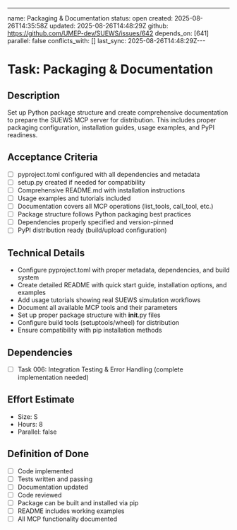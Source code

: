 ---
name: Packaging & Documentation
status: open
created: 2025-08-26T14:35:58Z
updated: 2025-08-26T14:48:29Z
github: https://github.com/UMEP-dev/SUEWS/issues/642
depends_on: [641]
parallel: false
conflicts_with: []
last_sync: 2025-08-26T14:48:29Z---

# Task: Packaging & Documentation

## Description
Set up Python package structure and create comprehensive documentation to prepare the SUEWS MCP server for distribution. This includes proper packaging configuration, installation guides, usage examples, and PyPI readiness.

## Acceptance Criteria
- [ ] pyproject.toml configured with all dependencies and metadata
- [ ] setup.py created if needed for compatibility
- [ ] Comprehensive README.md with installation instructions
- [ ] Usage examples and tutorials included
- [ ] Documentation covers all MCP operations (list_tools, call_tool, etc.)
- [ ] Package structure follows Python packaging best practices
- [ ] Dependencies properly specified and version-pinned
- [ ] PyPI distribution ready (build/upload configuration)

## Technical Details
- Configure pyproject.toml with proper metadata, dependencies, and build system
- Create detailed README with quick start guide, installation options, and examples
- Add usage tutorials showing real SUEWS simulation workflows
- Document all available MCP tools and their parameters
- Set up proper package structure with __init__.py files
- Configure build tools (setuptools/wheel) for distribution
- Ensure compatibility with pip installation methods

## Dependencies
- [ ] Task 006: Integration Testing & Error Handling (complete implementation needed)

## Effort Estimate
- Size: S
- Hours: 8
- Parallel: false

## Definition of Done
- [ ] Code implemented
- [ ] Tests written and passing
- [ ] Documentation updated
- [ ] Code reviewed
- [ ] Package can be built and installed via pip
- [ ] README includes working examples
- [ ] All MCP functionality documented
